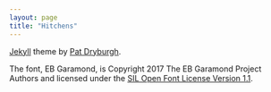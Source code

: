 ```yaml
---
layout: page
title: "Hitchens"
---
```


[Jekyll](http://jekyllrb.com) theme by [Pat Dryburgh](https://patdryburgh.com).

The font, EB Garamond, is Copyright 2017 The EB Garamond Project Authors and licensed under the [SIL Open Font License Version 1.1](https://github.com/patdryburgh/hitchens/blob/master/assets/fonts/OFL.txt).
